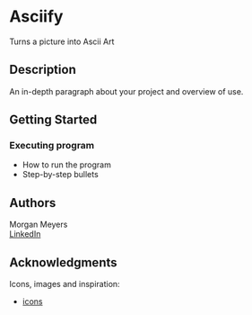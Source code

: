 # Asciify

Turns a picture into Ascii Art

## Description

An in-depth paragraph about your project and overview of use.

## Getting Started


### Executing program

* How to run the program
* Step-by-step bullets

## Authors

Morgan Meyers  
[LinkedIn](https://www.linkedin.com/in/morgan-meyers-841328269/)

## Acknowledgments

Icons, images and inspiration:
* [icons](https://icons8.com)
